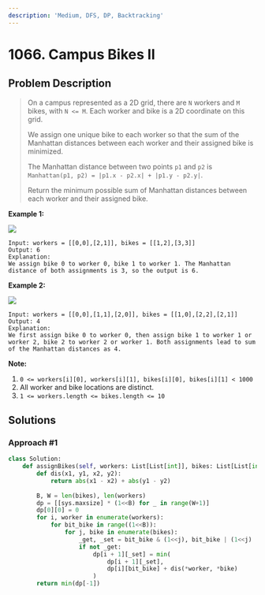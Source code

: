 ```yaml
---
description: 'Medium, DFS, DP, Backtracking'
---
```


# 1066. Campus Bikes II

## Problem Description

> On a campus represented as a 2D grid, there are `N` workers and `M` bikes, with `N <= M`. Each worker and bike is a 2D coordinate on this grid.
>
> We assign one unique bike to each worker so that the sum of the Manhattan distances between each worker and their assigned bike is minimized.
>
> The Manhattan distance between two points `p1` and `p2` is `Manhattan(p1, p2) = |p1.x - p2.x| + |p1.y - p2.y|`.
>
> Return the minimum possible sum of Manhattan distances between each worker and their assigned bike.



**Example 1:**

![](https://assets.leetcode.com/uploads/2019/03/06/1261_example_1_v2.png)

```text
Input: workers = [[0,0],[2,1]], bikes = [[1,2],[3,3]]
Output: 6
Explanation: 
We assign bike 0 to worker 0, bike 1 to worker 1. The Manhattan distance of both assignments is 3, so the output is 6.
```

**Example 2:**

![](https://assets.leetcode.com/uploads/2019/03/06/1261_example_2_v2.png)

```text
Input: workers = [[0,0],[1,1],[2,0]], bikes = [[1,0],[2,2],[2,1]]
Output: 4
Explanation: 
We first assign bike 0 to worker 0, then assign bike 1 to worker 1 or worker 2, bike 2 to worker 2 or worker 1. Both assignments lead to sum of the Manhattan distances as 4.
```

**Note:**

1. `0 <= workers[i][0], workers[i][1], bikes[i][0], bikes[i][1] < 1000`
2. All worker and bike locations are distinct.
3. `1 <= workers.length <= bikes.length <= 10`

## Solutions

### Approach \#1

```python
class Solution:
    def assignBikes(self, workers: List[List[int]], bikes: List[List[int]]) -> int:
        def dis(x1, y1, x2, y2):
            return abs(x1 - x2) + abs(y1 - y2)
        
        B, W = len(bikes), len(workers)
        dp = [[sys.maxsize] * (1<<B) for _ in range(W+1)]
        dp[0][0] = 0
        for i, worker in enumerate(workers):
            for bit_bike in range((1<<B)):
                for j, bike in enumerate(bikes):
                    _get, _set = bit_bike & (1<<j), bit_bike | (1<<j)
                    if not _get:
                        dp[i + 1][_set] = min(
                            dp[i + 1][_set], 
                            dp[i][bit_bike] + dis(*worker, *bike)
                        )
        return min(dp[-1])
```

